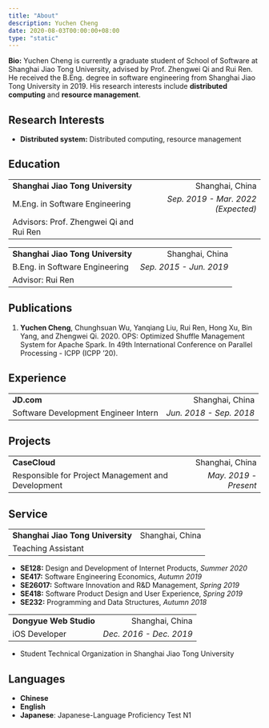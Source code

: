 ```yaml
---
title: "About"
description: Yuchen Cheng
date: 2020-08-03T00:00:00+08:00
type: "static"
---
```


**Bio:** Yuchen Cheng is currently a graduate student of School of Software at Shanghai Jiao Tong University,  advised by Prof. Zhengwei Qi and Rui Ren. He received the B.Eng. degree in software engineering from Shanghai Jiao Tong University in 2019. His research interests include **distributed computing** and **resource management**.

## Research Interests

- **Distributed system:** Distributed computing, resource management

## Education

| | |
| :- | -: |
| **Shanghai Jiao Tong University** | Shanghai, China |
| M.Eng. in Software Engineering | *Sep. 2019 - Mar. 2022 (Expected)* |
| Advisors: Prof. Zhengwei Qi and Rui Ren | |

| | |
| :- | -: |
| **Shanghai Jiao Tong University** | Shanghai, China |
| B.Eng. in Software Engineering | *Sep. 2015 - Jun. 2019* |
| Advisor: Rui Ren | |

## Publications

1. **Yuchen Cheng**, Chunghsuan Wu, Yanqiang Liu, Rui Ren, Hong Xu, Bin Yang, and Zhengwei Qi. 2020. OPS: Optimized Shuffle Management System for Apache Spark. In 49th International Conference on Parallel Processing - ICPP (ICPP ’20).

## Experience

| | |
| :- | -: |
| **JD.com** | Shanghai, China |
| Software Development Engineer Intern | *Jun. 2018 - Sep. 2018* |

## Projects

| | |
| :- | -: |
| **CaseCloud** | Shanghai, China |
| Responsible for Project Management and Development | *May. 2019 - Present* |

## Service

| | |
| :- | -: |
| **Shanghai Jiao Tong University** | Shanghai, China |
| Teaching Assistant | |

- **SE128:** Design and Development of Internet Products, *Summer 2020*
- **SE417:** Software Engineering Economics, *Autumn 2019*
- **SE26017:** Software Innovation and R&D Management, *Spring 2019*
- **SE418:** Software Product Design and User Experience, *Spring 2019*
- **SE232:** Programming and Data Structures, *Autumn 2018*

| | |
| :- | -: |
| **Dongyue Web Studio** | Shanghai, China |
| iOS Developer | *Dec. 2016 - Dec. 2019* |

- Student Technical Organization in Shanghai Jiao Tong University

## Languages

- **Chinese**
- **English**
- **Japanese**: Japanese-Language Proficiency Test N1
